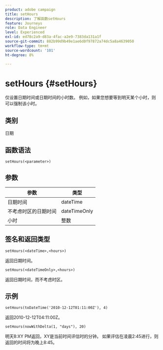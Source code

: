 ```yaml
---
product: adobe campaign
title: setHours
description: 了解函数setHours
feature: Journeys
role: Data Engineer
level: Experienced
exl-id: ed78c2a9-d83a-4fac-a2e9-7383da131a1f
source-git-commit: 882b99d9b49e1ae6d0f97872a74dc5a8a4639050
workflow-type: tm+mt
source-wordcount: '101'
ht-degree: 8%

---
```


# setHours {#setHours}

仅设置日期时间或日期时间的小时数。 例如，如果您想要等到明天某个小时，则可以强制该小时。

## 类别

日期

## 函数语法

`setHours(<parameter>)`

## 参数

| 参数 | 类型 |
|--- |--- |
| 日期时间 | dateTime |
| 不考虑时区的日期时间 | dateTimeOnly |
| 小时 | 整数 |

## 签名和返回类型

`setHours(<dateTime>,<hours>)`

返回日期时间。

`setHours(<dateTimeOnly>,<hours>)`

返回日期时间，而不考虑时区。

## 示例

`setHours(toDateTime('2010-12-12T01:11:00Z'), 4)`

返回2010-12-12T04:11:00Z。

`setHours(nowWithDelta(1, "days"), 20)`

明天8:XY PM返回，XY是当前时间评估时的分钟。 如果评估在凌晨2:45进行，则返回的时间将为晚上8:45。
